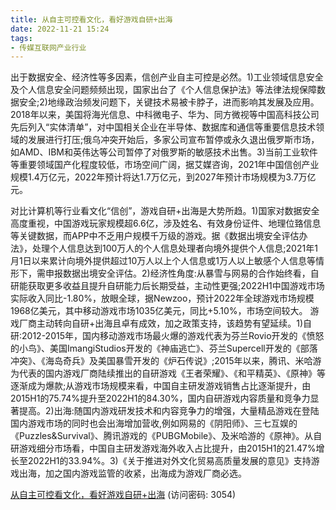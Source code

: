 ```yaml
---
title: 从自主可控看文化，看好游戏自研+出海
date: 2022-11-21 15:24
tags:
- 传媒互联网产业行业
---
```

出于数据安全、经济性等多因素，信创产业自主可控是必然。1)工业领域信息安全及个人信息安全问题频频出现，国家出台了《个人信息保护法》等法律法规保障数据安全;2)地缘政治频发问题下，关键技术易被卡脖子，进而影响其发展及应用。2018年以来，美国将海光信息、中科微电子、华为、同方微视等中国高科技公司先后列入“实体清单”，对中国相关企业在半导体、数据库和通信等重要信息技术领域的发展进行打压;俄乌冲突开始后，多家公司宣布暂停或永久退出俄罗斯市场，如AMD、IBM和英伟达等公司暂停了对俄罗斯的敏感技术出售。3)当前工业软件等重要领域国产化程度较低，市场空间广阔，据艾媒咨询，2021年中国信创产业规模1.4万亿元，2022年预计将达1.7万亿元，到2027年预计市场规模为3.7万亿元。
<!-- more -->
对比计算机等行业看文化“信创”，游戏自研+出海是大势所趋。1)国家对数据安全高度重视，中国游戏玩家规模超6.6亿，涉及姓名、有效身份证件、地理位臵信息等关键数据，而APP中不乏用户规模千万级的游戏。据《数据出境安全评估办法》，处理个人信息达到100万人的个人信息处理者向境外提供个人信息;2021年1月1日以来累计向境外提供超过10万人以上个人信息或1万人以上敏感个人信息等情形下，需申报数据出境安全评估。2)经济性角度:从暴雪与网易的合作始终看，自研能获取更多收益且提升自研能力后长期受益，主动性更强;2022H1中国游戏市场实际收入同比-1.80%，放眼全球，据Newzoo，预计2022年全球游戏市场规模1968亿美元，其中移动游戏市场1035亿美元，同比+5.10%，市场空间较大。
游戏厂商主动转向自研+出海且卓有成效，加之政策支持，该趋势有望延续。1)自研:2012-2015年，国内移动游戏市场最火爆的游戏代表为芬兰Rovio开发的《愤怒的小鸟》、美国ImangiStudios开发的《神庙逃亡》、芬兰Supercell开发的《部落冲突》、《海岛奇兵》及美国暴雪开发的《炉石传说》;2015年以来，腾讯、米哈游为代表的国内游戏厂商陆续推出的自研游戏《王者荣耀》、《和平精英》、《原神》等逐渐成为爆款;从游戏市场规模来看，中国自主研发游戏销售占比逐渐提升，由2015H1的75.74%提升至2022H1的84.30%，国内自研游戏内容质量和竞争力显著提高。2)出海:随国内游戏研发技术和内容竞争力的增强，大量精品游戏在登陆国内游戏市场的同时也会出海增加营收,例如网易的《阴阳师》、三七互娱的《Puzzles&Survival》、腾讯游戏的《PUBGMobile》、及米哈游的《原神》。从自研游戏细分市场看，中国自主研发游戏海外收入占比提升，由2015H1的21.47%增长至2022H1的33.94%。3)《关于推进对外文化贸易高质量发展的意见》支持游戏出海，加之国内游戏监管的收紧，出海成为游戏厂商必选。

[从自主可控看文化，看好游戏自研+出海](https://url12.ctfile.com/f/3948612-729642282-d61cfb?p=3054)
(访问密码: 3054)
